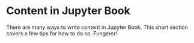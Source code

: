 Content in Jupyter Book
=======================

There are many ways to write content in Jupyter Book. This short section
covers a few tips for how to do so. Fungerer!
